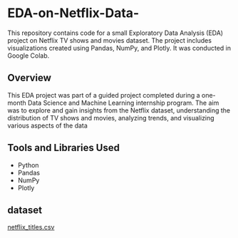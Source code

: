# EDA-on-Netflix-Data-

This repository contains code for a small Exploratory Data Analysis (EDA) project on Netflix TV shows and movies dataset. The project includes visualizations created using Pandas, NumPy, and Plotly. It was conducted in Google Colab.

## Overview

This EDA project was part of a guided project completed during a one-month Data Science and Machine Learning internship program. The aim was to explore and gain insights from the Netflix dataset, understanding the distribution of TV shows and movies, analyzing trends, and visualizing various aspects of the data

## Tools and Libraries Used
* Python </br>
* Pandas  </br>
* NumPy  </br>
* Plotly </br>

## dataset 
[netflix_titles.csv](https://www.kaggle.com/datasets/shailajakodag1/netflix-titlescsv)
